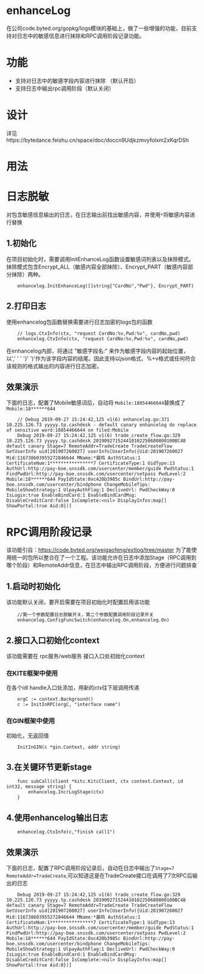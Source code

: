 # enhanceLog
在公司code.byted.org/gopkg/logs模块的基础上，做了一些增强的功能，目前支持对日志中的敏感信息进行抹除和RPC调用阶段记录功能。

# 功能
- 支持对日志中的敏感字段内容进行抹除 （默认开启）
- 支持日志中输出rpc调用阶段（默认关闭）

# 设计
详见https://bytedance.feishu.cn/space/doc/doccn9Udjkzmvyfolxm2xKqrDSh

# 用法
# 日志脱敏
对包含敏感信息输出的日志，在日志输出前找出敏感内容，并使用`*`将敏感内容进行替换
## 1.初始化
在项目初始化时，需要调用InitEnhanceLog函数设置敏感词列表以及抹除模式。抹除模式包含Encrypt_ALL（敏感内容全部抹除）、Encrypt_PART（敏感内容部分抹除）两种。
```
    enhancelog.InitEnhanceLog([]string{"CardNo","Pwd"}, Encrypt_PART)
```
## 2.打印日志
使用enhancelog包函数替换需要进行日志加密的logs包的函数
```
    // logs.CtxInfo(ctx, "request CardNo:%v,Pwd:%v", cardNo,pwd)
    enhancelog.CtxInfo(ctx, "request CardNo:%v,Pwd:%v", cardNo,pwd)
```
在enhancelog内部，将通过 "敏感字段名:" 来作为敏感字段内容的起始位置，以',' ' ' '}' ')'作为该字段内容的结尾。因此支持以json格式、%+v格式或任何符合该规则的格式输出的内容进行日志加密。

## 效果演示
下面的日志，配置了Mobile敏感词后，自动将 `Mobile:18854466644`替换成了`Mobile:18******644`
```
    // Debug 2019-09-27 15:24:42,125 v1(6) enhancelog.go:371 10.225.126.73 yyyyy.tp.cashdesk - default canary enhancelog do replace of sensitive word:18854466644 on filed:Mobile
    Debug 2019-09-27 15:24:42,125 v1(6) trade_create_flow.go:329 10.225.126.73 yyyyy.tp.cashdesk 201909271524410102250680800100BC48 default canary Stage=7 RemoteAddr=TradeCreate TradeCreateFlow GetUserInfo uid[201907260027] userInfo[UserInfo({Uid:201907260027 Mid:116738603955272846644 MName:*晨鸣 AuthStatus:1 CertificateNum:1****************7 CertificateType:1 UidType:13 AuthUrl:http://pay-boe.snssdk.com/usercenter/member/guide PwdStatus:1 FindPwdUrl:http://pay-boe.snssdk.com/usercenter/setpass PwdLevel:2 Mobile:18******644 PayIdState:0xc420b3985c BindUrl:http://pay-boe.snssdk.com/usercenter/bindphone ChangeMobileTips: MobileShowStrategy:1 UlpayAuthFlag:1 DecliveUrl: PwdCheckWay:0 IsLogin:true EnableBindCard:1 EnableBindCardMsg: DisableCreditCard:false IsComplete:<nil> DisplayInfos:map[] ShowPortal:true Aid:0})]
```

# RPC调用阶段记录
该功能引自：https://code.byted.org/weigaofeng/extlog/tree/master
为了能使用统一的包所以整合在了一个工程。该功能允许在日志中添加Stage（RPC调用到哪个阶段）和RemoteAddr信息，在日志中输出RPC调用阶段，方便进行问题排查
## 1.启动时初始化
该功能默认关闭，要开启需要在项目初始化时配置启用该功能
```
    //第一个参数配置日志脱敏开关，第二个参数配置调用阶段记录开关
    enhancelog.ConfigFuncSwitch(enhancelog.On,enhancelog.On) 
```
## 2.接口入口初始化context
该功能需要在 rpc服务/web服务 接口入口处初始化context
### 在KITE框架中使用
在各个idl handle入口处添加，用新的ctx往下层调用传递
```
    orgC := context.Background()
    c := InitInRPC(orgC, "interface name")
```
### 在GIN框架中使用
初始化，无返回值
```
    InitInGIN(c *gin.Context, addr string) 
```
## 3.在关键环节更新stage
```
    func subCall(client *kitc.KitcClient, ctx context.Context, id int32, message string) {
        enhancelog.IncrLogStage(ctx)
    }
```
## 4.使用enhancelog输出日志
```
    enhancelog.CtxInfo(c,"finish call1")
```
## 效果演示
下面的日志，配置了RPC调用阶段记录后，自动在日志中输出了`Stage=7 RemoteAddr=TradeCreate`,可以知道这是在TradeCreate接口在调用了7次RPC后输出的日志
```
    Debug 2019-09-27 15:24:42,125 v1(6) trade_create_flow.go:329 10.225.126.73 yyyyy.tp.cashdesk 201909271524410102250680800100BC48 default canary Stage=7 RemoteAddr=TradeCreate TradeCreateFlow GetUserInfo uid[201907260027] userInfo[UserInfo({Uid:201907260027 Mid:116738603955272846644 MName:*晨鸣 AuthStatus:1 CertificateNum:1****************7 CertificateType:1 UidType:13 AuthUrl:http://pay-boe.snssdk.com/usercenter/member/guide PwdStatus:1 FindPwdUrl:http://pay-boe.snssdk.com/usercenter/setpass PwdLevel:2 Mobile:18******644 PayIdState:0xc420b3985c BindUrl:http://pay-boe.snssdk.com/usercenter/bindphone ChangeMobileTips: MobileShowStrategy:1 UlpayAuthFlag:1 DecliveUrl: PwdCheckWay:0 IsLogin:true EnableBindCard:1 EnableBindCardMsg: DisableCreditCard:false IsComplete:<nil> DisplayInfos:map[] ShowPortal:true Aid:0})]
```
